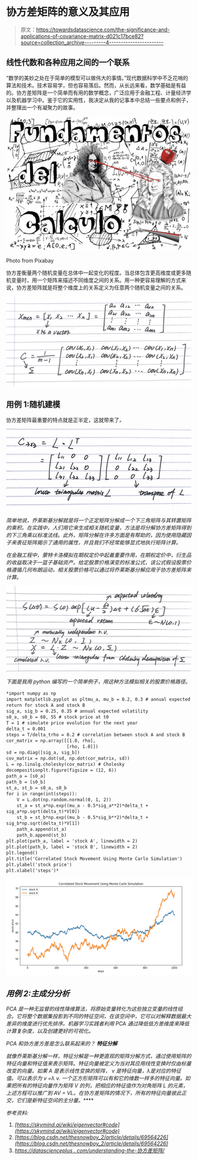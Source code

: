 # 协方差矩阵的意义及其应用

> 原文：<https://towardsdatascience.com/the-significance-and-applications-of-covariance-matrix-d021c17bce82?source=collection_archive---------4----------------------->

## 线性代数和各种应用之间的一个联系

“数学的美妙之处在于简单的模型可以做伟大的事情。”现代数据科学中不乏花哨的算法和技术。技术容易学，但也容易落后。然而，从长远来看，数学基础是有益的。协方差矩阵是一个简单而有用的数学概念，广泛应用于金融工程、计量经济学以及机器学习中。鉴于它的实用性，我决定从我的记事本中总结一些要点和例子，并整理出一个有凝聚力的故事。

![](img/abd878652203077589ca77e54e1d6ef1.png)

Photo from Pixabay

协方差衡量两个随机变量在总体中一起变化的程度。当总体包含更高维度或更多随机变量时，用一个矩阵来描述不同维度之间的关系。用一种更容易理解的方式来说，协方差矩阵就是将整个维度上的关系定义为任意两个随机变量之间的关系。

![](img/7748d4879bbacde4f297f31f02e46366.png)

## 用例 1:随机建模

协方差矩阵最重要的特点就是正半定，这就带来了[](https://en.wikipedia.org/wiki/Cholesky_decomposition)*。*

*![](img/5fdfad1ca4ab2ea70f66bd6ac77836a1.png)*

*简单地说，乔莱斯基分解就是将一个正定矩阵分解成一个下三角矩阵与其转置矩阵的乘积。在实践中，人们用它来生成相关随机变量，方法是将分解协方差矩阵得到的下三角乘以标准法线。此外，矩阵分解在许多方面是有帮助的，因为使用隐藏因子来表征矩阵揭示了通用的属性，并且我们不经常能够显式地执行矩阵计算。*

*在金融工程中，蒙特卡洛模拟在期权定价中起着重要作用，在期权定价中，衍生品的收益取决于一篮子基础资产。给定股票价格演变的标准公式，该公式假设股票价格遵循几何布朗运动，相关股票价格可以通过将乔莱斯基分解应用于协方差矩阵来计算。*

*![](img/8895b4ea86f7499241f552fc18cc7a67.png)*

*下面是我用 python 编写的一个简单例子，用这种方法模拟相关的股票价格路径。*

```
*import numpy as np
import matplotlib.pyplot as pltmu_a, mu_b = 0.2, 0.3 # annual expected return for stock A and stock B
sig_a, sig_b = 0.25, 0.35 # annual expected volatility
s0_a, s0_b = 60, 55 # stock price at t0
T = 1 # simulate price evolution for the next year
delta_t = 0.001 
steps = T/delta_trho = 0.2 # correlation between stock A and stock B
cor_matrix = np.array([[1.0, rho],
                       [rho, 1.0]])
sd = np.diag([sig_a, sig_b]) 
cov_matrix = np.dot(sd, np.dot(cor_matrix, sd)) 
L = np.linalg.cholesky(cov_matrix) # Cholesky decompositionplt.figure(figsize = (12, 6))
path_a = [s0_a]
path_b = [s0_b]
st_a, st_b = s0_a, s0_b
for i in range(int(steps)):
    V = L.dot(np.random.normal(0, 1, 2)) 
    st_a = st_a*np.exp((mu_a - 0.5*sig_a**2)*delta_t + sig_a*np.sqrt(delta_t)*V[0])
    st_b = st_b*np.exp((mu_b - 0.5*sig_b**2)*delta_t + sig_b*np.sqrt(delta_t)*V[1])
    path_a.append(st_a)
    path_b.append(st_b)
plt.plot(path_a, label = 'stock A', linewidth = 2)
plt.plot(path_b, label = 'stock B', linewidth = 2)
plt.legend()
plt.title('Correlated Stock Movement Using Monte Carlo Simulation')
plt.ylabel('stock price')
plt.xlabel('steps')*
```

*![](img/c6d48b78f80765b63e6078c4ef39c642.png)*

## *用例 2:主成分分析*

*PCA 是一种无监督的线性降维算法，将原始变量转化为这些独立变量的线性组合。它将整个数据集投影到不同的特征空间，在该空间中，它可以对解释数据最大差异的维度进行优先排序。机器学习实践者利用 PCA 通过降低低方差维度来降低计算复杂度，以及创建更好的可视化。*

*PCA 和协方差方差是怎么联系起来的？ ***特征分解****

*就像乔莱斯基分解一样，特征分解是一种更直观的矩阵分解方式，通过使用矩阵的特征向量和特征值来表示矩阵。特征向量被定义为当对其应用线性变换时仅由标量改变的向量。如果 A 是表示线性变换的矩阵， *v* 是特征向量，λ是对应的特征值。可以表示为 *v* =λ *v.* 一个正方形矩阵可以有和它的维数一样多的特征向量。如果把所有的特征向量作为矩阵 V 的列，把相应的特征值作为对角矩阵 L 的元素，上述方程可以推广到 AV = VL。在协方差矩阵的情况下，所有的特征向量彼此正交，它们是新特征空间的主分量。*****

*参考资料:*

1.  *[https://skymind.ai/wiki/eigenvector#code](https://skymind.ai/wiki/eigenvector#code)*
2.  *[https://blog.csdn.net/thesnowboy_2/article/details/69564226](https://blog.csdn.net/thesnowboy_2/article/details/69564226)*
3.  *[https://datascienceplus . com/understanding-the-协方差矩阵/](https://datascienceplus.com/understanding-the-covariance-matrix/)*
